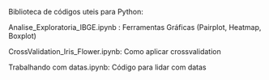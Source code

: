Biblioteca de códigos uteis para Python:

Analise_Exploratoria_IBGE.ipynb : Ferramentas Gráficas (Pairplot, Heatmap, Boxplot)

CrossValidation_Iris_Flower.ipynb: Como aplicar crossvalidation

Trabalhando com datas.ipynb: Código para lidar com datas 
